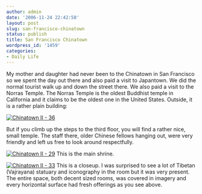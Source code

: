 ```yaml
---
author: admin
date: '2006-11-24 22:42:58'
layout: post
slug: san-francisco-chinatown
status: publish
title: San Francisco Chinatown
wordpress_id: '1459'
categories:
- Daily Life
---
```


My mother and daughter had never been to the Chinatown in San Francisco
so we spent the day out there and also paid a visit to Japantown. We did
the normal tourist walk up and down the street there. We also paid a
visit to the Norras Temple. The Norras Temple is the oldest Buddhist
temple in California and it claims to be the oldest one in the United
States. Outside, it is a rather plain building:

[![Chinatown II -
36](http://static.flickr.com/122/305370245_2c384352dc.jpg)](http://www.flickr.com/photos/albill/305370245/ "Photo Sharing")

But if you climb up the steps to the third floor, you will find a rather
nice, small temple. The staff there, older Chinese fellows hanging out,
were very friendly and left us free to look around respectfully.

[![Chinatown II -
29](http://static.flickr.com/100/305369429_0ac04f8598.jpg)](http://www.flickr.com/photos/albill/305369429/ "Photo Sharing")
This is the main shrine.

[![Chinatown II -
33](http://static.flickr.com/107/305369894_f7ead0aa23.jpg)](http://www.flickr.com/photos/albill/305369894/ "Photo Sharing")
This is a closeup. I was surprised to see a lot of Tibetan (Vajrayana)
statuary and iconography in the room but it was very present. The entire
space, both decent sized rooms, was covered in imagery and every
horizontal surface had fresh offerings as you see above.
